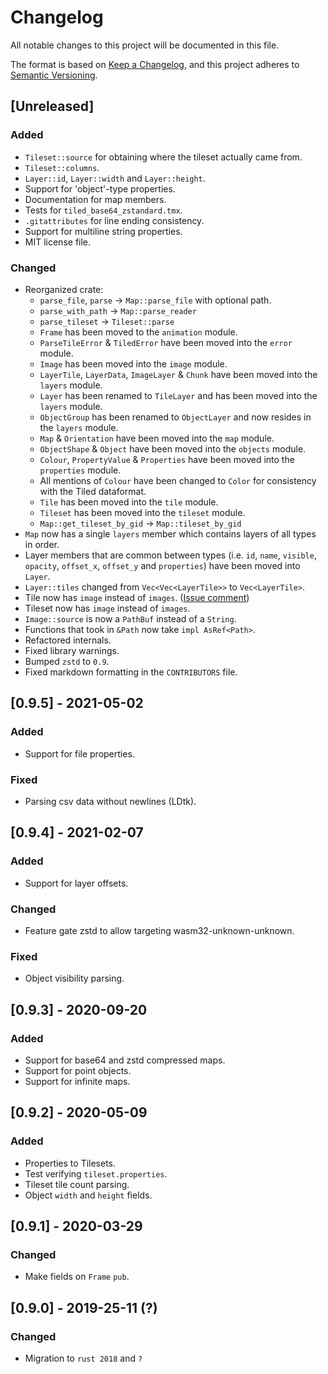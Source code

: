 # Changelog

All notable changes to this project will be documented in this file.

The format is based on [Keep a Changelog](https://keepachangelog.com/en/1.0.0/),
and this project adheres to [Semantic Versioning](https://semver.org/spec/v2.0.0.html).

## [Unreleased]
### Added
- `Tileset::source` for obtaining where the tileset actually came from.
- `Tileset::columns`.
- `Layer::id`, `Layer::width` and `Layer::height`.
- Support for 'object'-type properties.
- Documentation for map members.
- Tests for `tiled_base64_zstandard.tmx`.
- `.gitattributes` for line ending consistency.
- Support for multiline string properties.
- MIT license file.

### Changed
- Reorganized crate:
    - `parse_file`, `parse` -> `Map::parse_file` with optional path.
    - `parse_with_path` -> `Map::parse_reader`
    - `parse_tileset` -> `Tileset::parse`
    - `Frame` has been moved to the `animation` module.
    - `ParseTileError` & `TiledError` have been moved into the `error` module.
    - `Image` has been moved into the `image` module.
    - `LayerTile`, `LayerData`, `ImageLayer` & `Chunk` have been moved into the `layers` module.
    - `Layer` has been renamed to `TileLayer` and has been moved into the `layers` module.
    - `ObjectGroup` has been renamed to `ObjectLayer` and now resides in the `layers` module.
    - `Map` & `Orientation` have been moved into the `map` module.
    - `ObjectShape` & `Object` have been moved into the `objects` module.
    - `Colour`, `PropertyValue` & `Properties` have been moved into the `properties` module.
    - All mentions of `Colour` have been changed to `Color` for consistency with the Tiled dataformat.
    - `Tile` has been moved into the `tile` module.
    - `Tileset` has been moved into the `tileset` module.
    - `Map::get_tileset_by_gid` -> `Map::tileset_by_gid`
- `Map` now has a single `layers` member which contains layers of all types in order.
- Layer members that are common between types (i.e. `id`, `name`, `visible`, `opacity`, `offset_x`,
  `offset_y` and `properties`) have been moved into `Layer`.
- `Layer::tiles` changed from `Vec<Vec<LayerTile>>` to `Vec<LayerTile>`.
- Tile now has `image` instead of `images`. ([Issue comment](https://github.com/mapeditor/rs-tiled/issues/103#issuecomment-940773123))
- Tileset now has `image` instead of `images`.
- `Image::source` is now a `PathBuf` instead of a `String`.
- Functions that took in `&Path` now take `impl AsRef<Path>`.
- Refactored internals.
- Fixed library warnings.
- Bumped `zstd` to `0.9`.
- Fixed markdown formatting in the `CONTRIBUTORS` file.

## [0.9.5] - 2021-05-02
### Added
- Support for file properties.

### Fixed
- Parsing csv data without newlines (LDtk).

## [0.9.4] - 2021-02-07
### Added
- Support for layer offsets.

### Changed
- Feature gate zstd to allow targeting wasm32-unknown-unknown.

### Fixed
- Object visibility parsing.

## [0.9.3] - 2020-09-20
### Added
- Support for base64 and zstd compressed maps.
- Support for point objects.
- Support for infinite maps.

## [0.9.2] - 2020-05-09
### Added
- Properties to Tilesets.
- Test verifying `tileset.properties`.
- Tileset tile count parsing.
- Object `width` and `height` fields.

## [0.9.1] - 2020-03-29
### Changed
- Make fields on `Frame` `pub`.

## [0.9.0] - 2019-25-11 (?)
### Changed
- Migration to `rust 2018` and `?`

